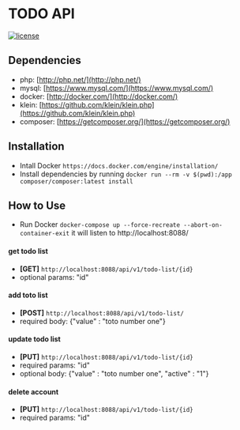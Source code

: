 # TODO API
[![license](https://img.shields.io/github/license/mashape/apistatus.svg)]()

## Dependencies
* php: [http://php.net/](http://php.net/)
* mysql: [https://www.mysql.com/](https://www.mysql.com/)
* docker: [http://docker.com/](http://docker.com/)
* klein: [https://github.com/klein/klein.php](https://github.com/klein/klein.php)
* composer: [https://getcomposer.org/](https://getcomposer.org/)


## Installation
- Intall Docker `https://docs.docker.com/engine/installation/`
- Install dependencies by running `docker run --rm -v $(pwd):/app composer/composer:latest install`


## How to Use
- Run Docker `docker-compose up --force-recreate --abort-on-container-exit` it will listen to http://localhost:8088/

#### get todo list
- **[GET]** `http://localhost:8088/api/v1/todo-list/{id}`
- optional params: "id"

#### add toto list
- **[POST]** `http://localhost:8088/api/v1/todo-list/`
- required body: {"value" : "toto number one"}

#### update todo list
- **[PUT]** `http://localhost:8088/api/v1/todo-list/{id}`
- required params: "id"
- optional body: {"value" : "toto number one", "active" : "1"}

#### delete account
- **[PUT]** `http://localhost:8088/api/v1/todo-list/{id}`
- required params: "id"

